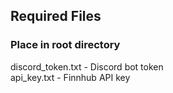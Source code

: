## Required Files

### Place in root directory

discord_token.txt - Discord bot token\
api_key.txt - Finnhub API key
